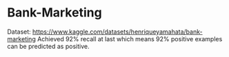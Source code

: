 # Bank-Marketing
Dataset: https://www.kaggle.com/datasets/henriqueyamahata/bank-marketing
Achieved 92% recall at last which means 92% positive examples can be predicted as positive.
